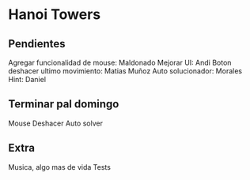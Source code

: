 # Hanoi Towers

## Pendientes
Agregar funcionalidad de mouse:     Maldonado
Mejorar UI:                         Andi
Boton deshacer ultimo movimiento:   Matias Muñoz
Auto solucionador:                  Morales
Hint:                               Daniel


## Terminar pal domingo

Mouse
Deshacer
Auto solver

## Extra
Musica, algo mas de vida
Tests